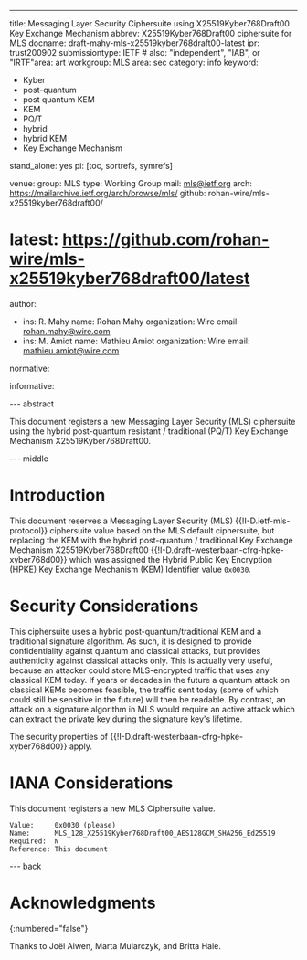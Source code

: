 ---
title: Messaging Layer Security Ciphersuite using X25519Kyber768Draft00 Key Exchange Mechanism
abbrev: X25519Kyber768Draft00 ciphersuite for MLS
docname: draft-mahy-mls-x25519kyber768draft00-latest
ipr: trust200902
submissiontype: IETF  # also: "independent", "IAB", or "IRTF"area: art
workgroup: MLS
area: sec
category: info
keyword:
 - Kyber
 - post-quantum
 - post quantum KEM
 - KEM
 - PQ/T
 - hybrid
 - hybrid KEM
 - Key Exchange Mechanism

stand_alone: yes
pi: [toc, sortrefs, symrefs]

venue:
  group: MLS
  type: Working Group
  mail: mls@ietf.org
  arch: https://mailarchive.ietf.org/arch/browse/mls/
  github: rohan-wire/mls-x25519kyber768draft00/
#  latest: https://github.com/rohan-wire/mls-x25519kyber768draft00/latest

author:
 -  ins: R. Mahy
    name: Rohan Mahy
    organization: Wire
    email: rohan.mahy@wire.com
 -  ins: M. Amiot
    name: Mathieu Amiot
    organization: Wire
    email: mathieu.amiot@wire.com

normative:

informative:

--- abstract

This document registers a new Messaging Layer Security (MLS) ciphersuite using
the hybrid post-quantum resistant / traditional (PQ/T) Key Exchange Mechanism
X25519Kyber768Draft00.

--- middle

# Introduction

This
document reserves a Messaging Layer Security (MLS) {{!I-D.ietf-mls-protocol}}
ciphersuite value based on the MLS default ciphersuite, but replacing the KEM
with the hybrid post-quantum / traditional Key Exchange Mechanism
X25519Kyber768Draft00 {{!I-D.draft-westerbaan-cfrg-hpke-xyber768d00}} which was
assigned the Hybrid Public Key Encryption (HPKE) Key Exchange Mechanism (KEM)
Identifier value `0x0030`.

# Security Considerations

This ciphersuite uses a hybrid post-quantum/traditional KEM and a traditional
signature algorithm. As such, it is designed to provide confidentiality against
quantum and classical attacks, but provides authenticity against classical
attacks only. This is actually very useful, because an attacker could store
MLS-encrypted traffic that uses any classical KEM today. If years or decades in
the future a quantum attack on classical KEMs becomes feasible, the traffic sent
today (some of which could still be sensitive in the future) will then be readable.
By contrast, an attack on a signature algorithm in MLS would require an active
attack which can extract the private key during the signature key's lifetime.

The security properties of {{!I-D.draft-westerbaan-cfrg-hpke-xyber768d00}} apply.

# IANA Considerations

This document registers a new MLS Ciphersuite value.

~~~
Value:     0x0030 (please)
Name:      MLS_128_X25519Kyber768Draft00_AES128GCM_SHA256_Ed25519
Required:  N
Reference: This document
~~~



--- back

# Acknowledgments
{:numbered="false"}

Thanks to Joël Alwen, Marta Mularczyk, and Britta Hale.
